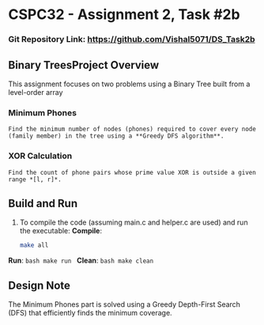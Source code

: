 
# CSPC32 - Assignment 2, Task #2b

### Git Repository Link: https://github.com/Vishal5071/DS_Task2b 

## Binary TreesProject Overview
This assignment focuses on two problems using a Binary Tree built from a level-order array
### Minimum Phones
    Find the minimum number of nodes (phones) required to cover every node (family member) in the tree using a **Greedy DFS algorithm**.
### XOR Calculation
    Find the count of phone pairs whose prime value XOR is outside a given range *[l, r]*.

## Build and Run

1. To compile the code (assuming main.c and helper.c are used) and run the executable:
**Compile**:
    ```bash
    make all
    ```
**Run**:
    ```bash
    make run
    ```
**Clean**: 
    ```bash
    make clean
    ```
## Design Note
The Minimum Phones part is solved using a Greedy Depth-First Search (DFS) that efficiently finds the minimum coverage.